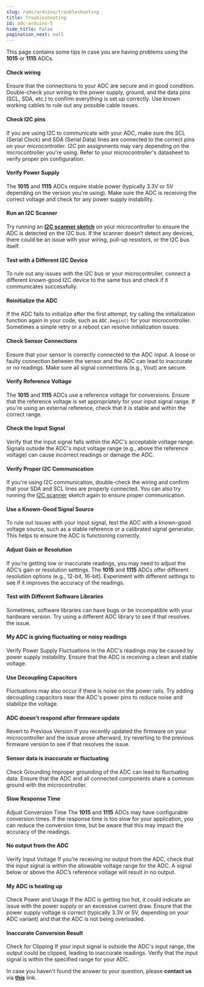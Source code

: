 ```yaml
---
slug: /adc/arduino/troubleshooting 
title: Troubleshooting
id: adc-arduino-5 
hide_title: False
pagination_next: null
---
```


This page contains some tips in case you are having problems using the **1015** or **1115** ADCs.

<ExpandableSection title="My ADC won't initialize!">

#### Check wiring
Ensure that the connections to your ADC are secure and in good condition. Double-check your wiring to the power supply, ground, and the data pins (SCL, SDA, etc.) to confirm everything is set up correctly. Use known working cables to rule out any possible cable issues.

#### Check I2C pins
If you are using I2C to communicate with your ADC, make sure the SCL (Serial Clock) and SDA (Serial Data) lines are connected to the correct pins on your microcontroller. I2C pin assignments may vary depending on the microcontroller you're using. Refer to your microcontroller's datasheet to verify proper pin configuration.

#### Verify Power Supply
The **1015** and **1115** ADCs require stable power (typically 3.3V or 5V depending on the version you're using). Make sure the ADC is receiving the correct voltage and check for any power supply instability.

#### Run an I2C Scanner
Try running an [**I2C scanner sketch**](https://github.com/SolderedElectronics/Soldered-Hacky-Codes/tree/main/I2C_Scanner) on your microcontroller to ensure the ADC is detected on the I2C bus. If the scanner doesn’t detect any devices, there could be an issue with your wiring, pull-up resistors, or the I2C bus itself.

#### Test with a Different I2C Device
To rule out any issues with the I2C bus or your microcontroller, connect a different known-good I2C device to the same bus and check if it communicates successfully.

#### Reinitialize the ADC
If the ADC fails to initialize after the first attempt, try calling the initialization function again in your code, such as `ADC.begin()` for your microcontroller. Sometimes a simple retry or a reboot can resolve initialization issues.

</ExpandableSection>

<ExpandableSection title="My ADC is not reading properly!">

#### Check Sensor Connections
Ensure that your sensor is correctly connected to the ADC input. A loose or faulty connection between the sensor and the ADC can lead to inaccurate or no readings. Make sure all signal connections (e.g., Vout) are secure.

#### Verify Reference Voltage
The **1015** and **1115** ADCs use a reference voltage for conversions. Ensure that the reference voltage is set appropriately for your input signal range. If you're using an external reference, check that it is stable and within the correct range.

#### Check the Input Signal
Verify that the input signal falls within the ADC's acceptable voltage range. Signals outside the ADC's input voltage range (e.g., above the reference voltage) can cause incorrect readings or damage the ADC.

#### Verify Proper I2C Communication
If you're using I2C communication, double-check the wiring and confirm that your SDA and SCL lines are properly connected. You can also try running the [I2C scanner](https://github.com/SolderedElectronics/Soldered-Hacky-Codes/tree/main/I2C_Scanner) sketch again to ensure proper communication.

#### Use a Known-Good Signal Source
To rule out issues with your input signal, test the ADC with a known-good voltage source, such as a stable reference or a calibrated signal generator. This helps to ensure the ADC is functioning correctly.

#### Adjust Gain or Resolution
If you're getting low or inaccurate readings, you may need to adjust the ADC’s gain or resolution settings. The **1015** and **1115** ADCs offer different resolution options (e.g., 12-bit, 16-bit). Experiment with different settings to see if it improves the accuracy of the readings.

#### Test with Different Software Libraries
Sometimes, software libraries can have bugs or be incompatible with your hardware version. Try using a different ADC library to see if that resolves the issue.

</ExpandableSection>

<ExpandableSection title="Other common issues">

#### My ADC is giving fluctuating or noisy readings
Verify Power Supply
Fluctuations in the ADC's readings may be caused by power supply instability. Ensure that the ADC is receiving a clean and stable voltage.

#### Use Decoupling Capacitors
Fluctuations may also occur if there is noise on the power rails. Try adding decoupling capacitors near the ADC's power pins to reduce noise and stabilize the voltage.

#### ADC doesn't respond after firmware update
Revert to Previous Version
If you recently updated the firmware on your microcontroller and the issue arose afterward, try reverting to the previous firmware version to see if that resolves the issue.

#### Sensor data is inaccurate or fluctuating
Check Grounding
Improper grounding of the ADC can lead to fluctuating data. Ensure that the ADC and all connected components share a common ground with the microcontroller.

#### Slow Response Time
Adjust Conversion Time
The **1015** and **1115** ADCs may have configurable conversion times. If the response time is too slow for your application, you can reduce the conversion time, but be aware that this may impact the accuracy of the readings.

#### No output from the ADC
Verify Input Voltage
If you’re receiving no output from the ADC, check that the input signal is within the allowable voltage range for the ADC. A signal below or above the ADC’s reference voltage will result in no output.

#### My ADC is heating up
Check Power and Usage
If the ADC is getting too hot, it could indicate an issue with the power supply or an excessive current draw. Ensure that the power supply voltage is correct (typically 3.3V or 5V, depending on your ADC variant) and that the ADC is not being overloaded.

#### Inaccurate Conversion Result
Check for Clipping
If your input signal is outside the ADC's input range, the output could be clipped, leading to inaccurate readings. Verify that the input signal is within the specified range for your ADC.

</ExpandableSection>

<InfoBox>In case you haven't found the answer to your question, please **contact us** via [**this**](https://soldered.com/contact/) link.</InfoBox>